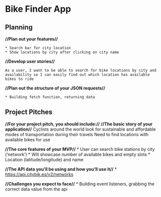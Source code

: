 # Bike Finder App



## Planning

**//Plan out your features//**

    * Search bar for city location
    * Show locations by city after clicking on city name

**//Develop user stories//**

    As a user, I want to be able to search for bike locations by city and availability so I can easily find out which location has available bikes to ride

**//Plan out the structure of your JSON requests//**
    
    * Building fetch function, returning data

## Project Pitches

**//For your project pitch, you should include://**
  **//The basic story of your application//**
      Cyclists around the world look for sustainable and affordable modes of transportation during their travels
      Need to find locations with available bikes for use

  **//The core features of your MVP//**
      * User can search bike stations by city (‘network’)
      * Will showcase number of available bikes and empty slots
      * Location (latitude/longitude) and name

  **//The API data you’ll be using and how you’ll use it//**
      * https://api.citybik.es/v2/networks
  
  **//Challenges you expect to face//**
      * Building event listeners, grabbing the correct data value from the api